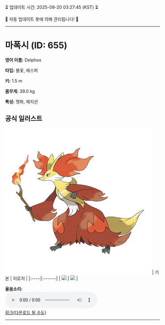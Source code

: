 
⏳ 업데이트 시간: 2025-09-20 03:27:45 (KST) ⏳

🤖 자동 업데이트 봇에 의해 관리됩니다! 🤖

---

# 마폭시 (ID: 655)
**영어 이름:** Delphox

**타입:** 불꽃, 에스퍼

**키:** 1.5 m

**몸무게:** 39.0 kg

**특성:** 맹화, 매지션

## 공식 일러스트
![](https://raw.githubusercontent.com/PokeAPI/sprites/master/sprites/pokemon/other/official-artwork/655.png)
| 기본 | 이로치 |
|:----:|:------:|
| <img src="http://play.pokemonshowdown.com/sprites/ani/delphox.gif" width="200"> | <img src="http://play.pokemonshowdown.com/sprites/ani-shiny/delphox.gif" width="200"> |

**울음소리:**<br><audio controls src="https://raw.githubusercontent.com/PokeAPI/cries/main/cries/pokemon/latest/655.ogg"></audio><br> [링크(다운로드 될 수도)](https://raw.githubusercontent.com/PokeAPI/cries/main/cries/pokemon/latest/655.ogg)


---

